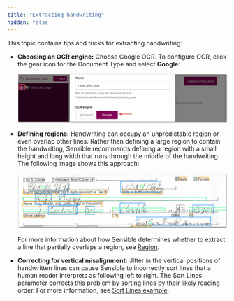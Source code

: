 ```yaml
---
title: "Extracting handwriting"
hidden: false
---
```


This topic contains tips and tricks for extracting handwriting:

- **Choosing an OCR engine:** Choose Google OCR. To configure OCR, click the gear icon for the Document Type and select **Google**: 

  ![Click to enlarge](https://raw.githubusercontent.com/sensible-hq/sensible-docs/main/readme-sync/assets/v0/images/final/merge_lines_ocr_1.png)

  

- **Defining regions:** Handwriting can occupy an unpredictable region or even overlap other lines. Rather than defining a large region to contain the handwriting, Sensible recommends defining a region with a small height and long width that runs through the middle of the handwriting. The following image shows this approach: 

  ![Click to enlarge](https://raw.githubusercontent.com/sensible-hq/sensible-docs/main/readme-sync/assets/v0/images/final/handwriting_1.png) 

  For more information about how Sensible determines whether to extract a line that partially overlaps a region, see [Region](doc:region).

- **Correcting for vertical misalignment:** Jitter in the vertical positions of handwritten lines can cause Sensible to incorrectly sort lines that a human reader interprets as following left to right. The Sort Lines parameter corrects this problem by sorting lines by their likely reading order. For more information, see [Sort Lines example](doc:method#sort-line-example).







